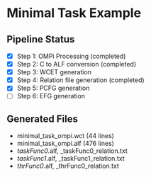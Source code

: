 # Minimal Task Example

## Pipeline Status
- [x] Step 1: OMPi Processing (completed)
- [x] Step 2: C to ALF conversion (completed) 
- [x] Step 3: WCET generation
- [x] Step 4: Relation file generation (completed)
- [x] Step 5: PCFG generation
- [ ] Step 6: EFG generation

## Generated Files
- minimal_task_ompi.wct (44 lines)
- minimal_task_ompi.alf (476 lines)
- _taskFunc0_.alf, _taskFunc0_relation.txt
- _taskFunc1_.alf, _taskFunc1_relation.txt
- _thrFunc0_.alf, _thrFunc0_relation.txt
